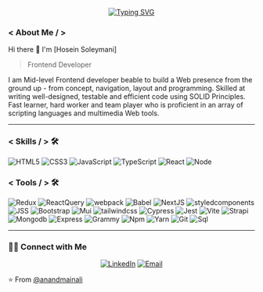 <div align="center">

  [![Typing SVG](https://readme-typing-svg.herokuapp.com?font=Montserrat&size=22&duration=6200&center=true&vCenter=true&width=522&lines=Hi+there+and+welcome+to+my+github+profile;My+name+is+Hosein+Soleymani+nice+to+meet+U🙂)](https://git.io/typing-svg)
</div>




### < About Me / >


Hi there 👋 I'm [Hosein Soleymani]
> Frontend Developer

<div>
 <p>
I am Mid-level Frontend developer beable to build a Web presence from the ground up - from concept, navigation, layout and programming. Skilled at writing well-designed, testable and efficient code using SOLID Principles. Fast learner, hard worker and team player who is proficient in an array of scripting languages and multimedia Web tools.
</p>
</div>
<hr>

### < Skills / > 🛠️
![HTML5](https://img.shields.io/badge/Html5-323330.svg?&style=flat-square&logo=html5&color=222)
![CSS3](https://img.shields.io/badge/Css3-323330.svg?&style=flat-square&logo=css3&color=222)
![JavaScript](https://img.shields.io/badge/JavaScript-323330.svg?&style=flat-square&logo=javascript&color=222)
![TypeScript](https://img.shields.io/badge/TypeScript-323330.svg?&style=flat-square&logo=typescript&color=222)
![React](https://img.shields.io/badge/React-323330.svg?&style=flat-square&logo=react&color=222)
![Node](https://img.shields.io/badge/Node-323330.svg?&style=flat-square&logo=Node&color=222)

### < Tools / > 🛠️

![Redux](https://img.shields.io/badge/Redux-323330.svg?&style=flat-square&logo=redux&color=222)
![ReactQuery](https://img.shields.io/badge/ReactQuery-323330.svg?&style=flat-square&logo=ReactQuery&color=222)
![webpack](https://img.shields.io/badge/webpack-323330.svg?&style=flat-square&logo=webpack&color=222)
![Babel](https://img.shields.io/badge/Babel-323330.svg?&style=flat-square&logo=Babel&color=222)
![NextJS](https://img.shields.io/badge/Nextjs-323330.svg?&style=flat-square&logo=nextjs&color=222)
![styledcomponents](https://img.shields.io/badge/Styledcomponents-323330.svg?&style=flat-square&logo=styledcomponents&color=222)
![JSS](https://img.shields.io/badge/JSS-323330.svg?&style=flat-square&logo=JSS&color=222)
![Bootstrap](https://img.shields.io/badge/Bootstrap-323330.svg?&style=flat-square&logo=Bootstrap&color=222)
![Mui](https://img.shields.io/badge/Mui-323330.svg?&style=flat-square&logo=mui&color=222)
![tailwindcss](https://img.shields.io/badge/Tailwindcss-323330.svg?&style=flat-square&logo=tailwindcss&color=222)
![Cypress](https://img.shields.io/badge/Cypress-323330.svg?&style=flat-square&logo=Cypress&color=222)
![Jest](https://img.shields.io/badge/Jest-323330.svg?&style=flat-square&logo=Jest&color=222)
![Vite](https://img.shields.io/badge/Vite-323330.svg?&style=flat-square&logo=Vite&color=222)
![Strapi](https://img.shields.io/badge/Strapi-323330.svg?&style=flat-square&logo=Strapi&color=222)
![Mongodb](https://img.shields.io/badge/Mongodb-323330.svg?&style=flat-square&logo=Mongodb&color=222)
![Express](https://img.shields.io/badge/Express-323330.svg?&style=flat-square&logo=Express&color=222)
![Grammy](https://img.shields.io/badge/Grammy-323330.svg?&style=flat-square&logo=Grammy&color=222)
![Npm](https://img.shields.io/badge/Npm-323330.svg?&style=flat-square&logo=Npm&color=222)
![Yarn](https://img.shields.io/badge/Npm-323330.svg?&style=flat-square&logo=Yarn&color=222)
![Git](https://img.shields.io/badge/Git-323330.svg?&style=flat-square&logo=Git&color=222)
![Sql](https://img.shields.io/badge/Sql-323330.svg?&style=flat-square&logo=Sql&color=222)


<hr>

<h3> 🤝🏻 Connect with Me </h3>

<p align="center">
<a href="https://www.linkedin.com/in/hosein-soleymani/" target="_blank"><img alt="LinkedIn" src="https://img.shields.io/badge/LinkedIn-@anandmainali-blue?style=flat&logo=linkedin"></a>
<a href="hoseinsolleymani@gmail.com"><img alt="Email" src="https://img.shields.io/badge/Email-hoseinsolleymani@gmail.com-blue?style=flat&logo=gmail"></a>
</p>


⭐️ From [@anandmainali](https://github.com/anandmainali)

